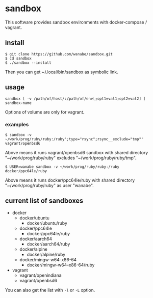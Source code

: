 # sandbox

This software provides sandbox environments with docker-compose / vagrant.

## install

```
$ git clone https://github.com/wanabe/sandbox.git
$ cd sandbox
$ ./sandbox --install
```

Then you can get ~/.local/bin/sandbox as symbolic link.

## usage

```
sandbox [ -v /path/of/host/:/path/of/env[;opt1=val1;opt2=val2] ] sandbox-name
```

Options of volume are only for vagrant.

### examples

```
$ sandbox -v ~/work/prog/ruby/ruby:/ruby';type="rsync";rsync__exclude="tmp"' vagrant/openbsd6
```

Above means it runs vagrant/openbsd6 sandbox with shared directory "~/work/prog/ruby/ruby" excludes "~/work/prog/ruby/ruby/tmp".

```
$ USER=wanabe sandbox -v ~/work/prog/ruby/ruby:/ruby docker/ppc64le/ruby
```

Above means it runs docker/ppc64le/ruby with shared directory "~/work/prog/ruby/ruby" as user "wanabe".

## current list of sandboxes

* docker
  * docker/ubuntu
    * docker/ubuntu/ruby
  * docker/ppc64le
    * docker/ppc64le/ruby
  * docker/aarch64
    * docker/aarch64/ruby
  * docker/alpine
    * docker/alpine/ruby
  * docker/mingw-w64-x86-64
    * docker/mingw-w64-x86-64/ruby
* vagrant
  * vagrant/openindiana
  * vagrant/openbsd6

You can also get the list with `-l` or `-L` option.
